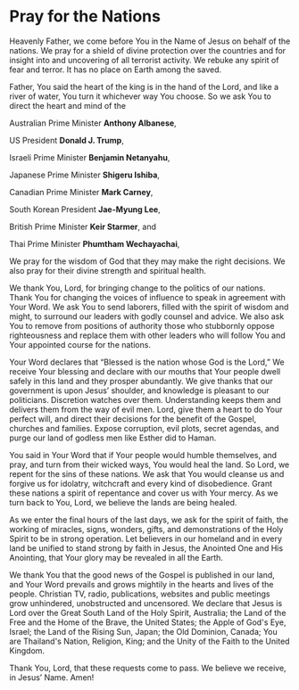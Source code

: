 # Pray for the Nations

Heavenly Father, we come before You in the Name of Jesus on behalf of the nations. We pray for a shield of divine protection over the countries and for insight into and uncovering of all terrorist activity. We rebuke any spirit of fear and terror. It has no place on Earth among the saved.

Father, You said the heart of the king is in the hand of the Lord, and like a river of water, You turn it whichever way You choose. So we ask You to direct the heart and mind of the

Australian Prime Minister __Anthony Albanese__,

US President __Donald J. Trump__,

Israeli Prime Minister __Benjamin Netanyahu__,

Japanese Prime Minister __Shigeru Ishiba__,

Canadian Prime Minister __Mark Carney__,

South Korean President __Jae-Myung Lee__,

British Prime Minister __Keir Starmer__, and

Thai Prime Minister __Phumtham Wechayachai__,

We pray for the wisdom of God that they may make the right decisions. We also pray for their divine strength and spiritual health.

We thank You, Lord, for bringing change to the politics of our nations. Thank You for changing the voices of influence to speak in agreement with Your Word. We ask You to send laborers, filled with the spirit of wisdom and might, to surround our leaders with godly counsel and advice. We also ask You to remove from positions of authority those who stubbornly oppose righteousness and replace them with other leaders who will follow You and Your appointed course for the nations.

Your Word declares that “Blessed is the nation whose God is the Lord,” We receive Your blessing and declare with our mouths that Your people dwell safely in this land and they prosper abundantly. We give thanks that our government is upon Jesus’ shoulder, and knowledge is pleasant to our politicians. Discretion watches over them. Understanding keeps them and delivers them from the way of evil men. Lord, give them a heart to do Your perfect will, and direct their decisions for the benefit of the Gospel, churches and families. Expose corruption, evil plots, secret agendas, and purge our land of godless men like Esther did to Haman.

You said in Your Word that if Your people would humble themselves, and pray, and turn from their wicked ways, You would heal the land. So Lord, we repent for the sins of these nations. We ask that You would cleanse us and forgive us for idolatry, witchcraft and every kind of disobedience. Grant these nations a spirit of repentance and cover us with Your mercy. As we turn back to You, Lord, we believe the lands are being healed.

As we enter the final hours of the last days, we ask for the spirit of faith, the working of miracles, signs, wonders, gifts, and demonstrations of the Holy Spirit to be in strong operation. Let believers in our homeland and in every land be unified to stand strong by faith in Jesus, the Anointed One and His Anointing, that Your glory may be revealed in all the Earth.

We thank You that the good news of the Gospel is published in our land, and Your Word prevails and grows mightily in the hearts and lives of the people. Christian TV, radio, publications, websites and public meetings grow unhindered, unobstructed and uncensored. We declare that Jesus is Lord over the Great South Land of the Holy Spirit, Australia; the Land of the Free and the Home of the Brave, the United States; the Apple of God's Eye, Israel; the Land of the Rising Sun, Japan; the Old Dominion, Canada; You are Thailand's Nation, Religion, King; and the Unity of the Faith to the United Kingdom.

Thank You, Lord, that these requests come to pass. We believe we receive, in Jesus’ Name. Amen!
